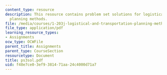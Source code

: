 ```yaml
---
content_type: resource
description: This resource contains problem set solutions for logistical and transportation
  planning methods.
file: /media/courses/1-203j-logistical-and-transportation-planning-methods-fall-2006/f48e7ce03ef9381471aa24c4000d71a7_ps3sol.pdf
file_type: application/pdf
learning_resource_types:
- Assignments
ocw_type: OCWFile
parent_title: Assignments
parent_type: CourseSection
resourcetype: Document
title: ps3sol.pdf
uid: f48e7ce0-3ef9-3814-71aa-24c4000d71a7
---
```

